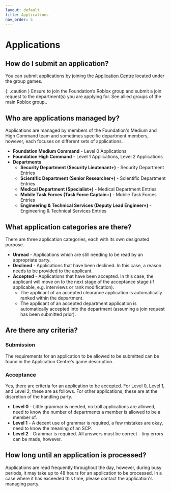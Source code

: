 ```yaml
---
layout: default
title: Applications
nav_order: 5
---
```


# Applications
## How do I submit an application?
You can submit applications by joining the [Application Centre](https://www.roblox.com/games/751327351) located under the group games.

{: .caution }
Ensure to join the Foundation’s Roblox group and submit a join request to the department(s) you are applying for. See allied groups of the main Roblox group..

## Who are applications managed by?
Applications are managed by members of the Foundation's Medium and High Command team and sometimes specific department members, however, each focuses on different sets of applications.

- **Foundation Medium Command** - Level 0 Applications
- **Foundation High Command** - Level 1 Applications, Level 2 Applications
- **Departments**
    - **Security Department (Security Lieutenant+)** - Security Department Entries
    - **Scientific Department (Senior Researcher+)** - Scientific Department Entries
    - **Medical Department (Specialist+)** - Medical Department Entries
    - **Mobile Task Forces (Task Force Captain+)** - Mobile Task Forces Entries
    - **Engineering & Technical Services (Deputy Lead Engineer+)** - Engineering & Technical Services Entries

## What application categories are there?
There are three application categories, each with its own designated purpose.

- **Unread** - Applications which are still needing to be read by an appropriate party.
- **Declined** - Applications that have been declined. In this case, a reason needs to be provided to the applicant.
- **Accepted** - Applications that have been accepted. In this case, the applicant will move on to the next stage of the acceptance stage (if applicable, e.g. interviews or rank modification).
    - The applicant of an accepted clearance application is automatically ranked within the department.
    - The applicant of an accepted department application is automatically accepted into the department (assuming a join request has been submitted prior).

## Are there any criteria?
### Submission
The requirements for an application to be allowed to be submitted can be found in the Application Centre's game description.

### Acceptance
Yes, there are criteria for an application to be accepted. For Level 0, Level 1, and Level 2, these are as follows. For other applications, these are at the discretion of the handling party.

- **Level 0** - Little grammar is needed, no troll applications are allowed, need to know the number of departments a member is allowed to be a member of.
- **Level 1** - A decent use of grammar is required, a few mistakes are okay, need to know the meaning of an SCP.
- **Level 2** - Grammar is required. All answers must be correct - tiny errors can be made, however.

## How long until an application is processed?
Applications are read frequently throughout the day, however, during busy periods, it may take up to 48 hours for an application to be processed. In a case where it has exceeded this time, please contact the application's managing party.